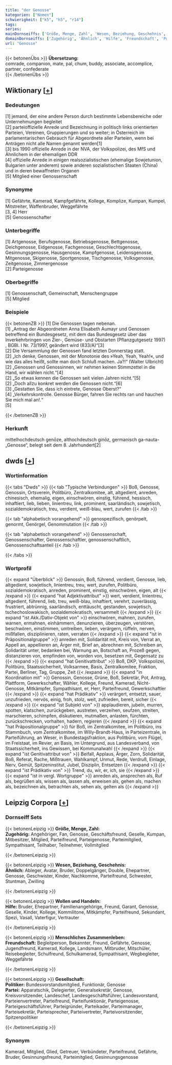 ```yaml
---
title: "der Genosse"
kategorien: ["Nomen"]
schwierigkeit: ["k5", "h5", "r14"]
tags:
series:
mainDornseiffs: ['Größe, Menge, Zahl', 'Wesen, Beziehung, Geschehnis', 'Wollen und Handeln', 'Menschliches Zusammenleben', 'Gesellschaft']
domainDornseiffs: ['Zugehörig', 'Ähnlich', 'Hilfe', 'Freundschaft', 'Politiker', 'Partei']
url: "Genosse"
---
```


{{< betonenÜbs >}}
**Übersetzung:**  
comrade, companion, mate, pal, chum, buddy, associate, accomplice, partner, confederate  
{{< /betonenÜbs >}}

## Wiktionary [[+](https://de.wiktionary.org/wiki/Genosse)]

### Bedeutungen
[1] jemand, der eine andere Person durch bestimmte Lebensbereiche oder Unternehmungen begleitet  
[2] parteioffizielle Anrede und Bezeichnung in politisch links orientierten Parteien, Vereinen, Gruppierungen und so weiter; in Österreich  im parlamentarischen Gebrauch für Abgeordnete aller Parteien, wenn bei Anträgen nicht alle Namen genannt werden[1]  
[3] bis 1990 offizielle Anrede in der NVA, der Volkspolizei, des MfS und Ähnlichem in der ehemaligen DDR  
[4] offizielle Anrede in einigen realsozialistischen (ehemalige Sowjetunion, Bulgarien unter anderem) sowie anderen sozialistischen Staaten (China) und in deren bewaffneten Organen  
[5] Mitglied einer Genossenschaft  

### Synonyme
[1] Gefährte, Kamerad, Kampfgefährte, Kollege, Komplize, Kumpan, Kumpel, Mitstreiter, Waffenbruder, Weggefährte  
[3, 4] Herr  
[5] Genossenschafter  

### Unterbegriffe
[1] Artgenosse, Berufsgenosse, Betriebsgenosse, Bettgenosse, Deichgenosse, Eidgenosse, Fachgenosse, Geschlechtsgenosse, Gesinnungsgenosse, Hausgenosse, Kampfgenosse, Leidensgenosse, Mitgenosse, Skigenosse, Sportgenosse, Tischgenosse, Volksgenosse, Zeitgenosse, Zimmergenosse  
[2] Parteigenosse  

### Oberbegriffe
[1] Genossenschaft, Gemeinschaft, Menschengruppe  
[5] Mitglied  

### Beispiele
{{< betonenZB >}}
[1] Die Genossen tagen nebenan.  
[1] „Antrag der Abgeordneten Anna Elisabeth Aumayr und Genossen betreffend ein Bundesgesetz, mit dem das Bundesgesetz über das Inverkehrbringen von Zier-, Gemüse- und Obstarten (Pflanzgutgesetz 1997) , BGBl. I Nr. 73/1997, geändert wird (833/A)“[3]  
[2] Die Versammlung der Genossen fand letzten Donnerstag statt.  
[2] „Ich denke, Genossen, mit der Monotonie des »Yeah, Yeah, Yeah!«, und wie das alles heißt, sollte man doch Schluß machen. Ja?!“ (Walter Ulbricht)  
[2] „Genossen und Genossinnen, wir nehmen keinen Stimmzettel in die Hand, wir wählen nicht.“[4]  
[2] „So etwas kennen die Genossen seit vielen Jahren nicht.“[5]  
[2] „Doch allzu konkret werden die Genossen nicht.“[6]  
[3] „Gestatten Sie, dass ich eintrete, Genosse Oberst?“  
[4] „Verkehrskontrolle. Genosse Bürger, fahren Sie rechts ran und hauchen Sie mich mal an!.“  
[5]  

{{< /betonenZB >}}
### Herkunft
mittelhochdeutsch genōze, althochdeutsch ginōz, germanisch ga-nauta- „Genosse“, belegt seit dem 8. Jahrhundert[2]  



## dwds [[+](https://www.dwds.de/wb/Genosse)]

### Wortinformation
{{< tabs "Dwds" >}}
{{< tab "Typische Verbindungen" >}}
Boß, Genosse, Genossin, Ortsverein, Politbüro, Zentralkomitee, alt, altgedient, anreden, chinesisch, ehemalig, eigen, einschwören, einstig, führend, hessisch, inhaftiert, lieb, lieben, linientreu, link, prominent, saarländisch, sowjetisch, sozialdemokratisch, treu, verdient, weiß-blau, wert, zurufen
{{< /tab >}}

{{< tab "alphabetisch vorangehend" >}}
genospezifisch, genörpelt, genormt, Genörgel, Genommutation
{{< /tab >}}

{{< tab "alphabetisch vorangehend" >}}
Genossenschaft, Genossenschafter, Genossenschaftler, genossenschaftlich, Genossenschaftsanteil
{{< /tab >}}

{{< /tabs >}}

### Wortprofil
{{< expand "Überblick" >}} Genossin, Boß, führend, verdient, Genosse, lieb, altgedient, sowjetisch, linientreu, treu, wert, zurufen, Politbüro, sozialdemokratisch, anreden, prominent, einstig, einschwören, eigen, alt {{< /expand >}}
{{< expand "hat Adjektivattribut" >}} wert, verdient, linientreu, altgedient, führend, lieb, treu, weiß-blau, inhaftiert, verehrt, zuverlässig, frustriert, abtrünnig, saarländisch, enttäuscht, gestanden, sowjetisch, tschechoslowakisch, sozialdemokratisch, versammelt {{< /expand >}}
{{< expand "ist Akk./Dativ-Objekt von" >}} einschwören, mahnen, zurufen, warnen, ermahnen, einhämmern, denunzieren, überzeugen, verstören, beschwören, einstimmen, umtreiben, lieben, verärgern, rüffeln, nerven, mißfallen, disziplinieren, raten, verraten {{< /expand >}}
{{< expand "ist in Präpositionalgruppe" >}} anreden mit, Solidarität mit, Kreis von, Verrat an, Appell an, appellieren an, Ärger mit, Brief an, abrechnen mit, Schreiben an, Solidarität unter, bedanken bei, Warnung an, Botschaft an, Prozeß gegen, distanzieren von, empfinden von, worden von, besetzen mit, Gegensatz zu {{< /expand >}}
{{< expand "hat Genitivattribut" >}} Boß, DKP, Volkspolizei, Politbüro, Staatssicherheit, Volksarmee, Basis, Zentralkomitee, Fraktion, Partei, Berliner, Tag, Gruppe, Zeit {{< /expand >}}
{{< expand "in Koordination mit" >}} Genossin, Genosse, Grüne, Boß, Sekretär, Pot, Antrag, Plattform, Gewerkschafter, Wähler, Kollege, Freund, Kamerad, Nicht-Genosse, Mitkämpfer, Sympathisant, er, Herr, Parteifreund, Gewerkschaftler {{< /expand >}}
{{< expand "hat Prädikativ" >}} verärgert, entsetzt, sauer, unzufrieden, nervös, einig, froh, stolz, weit, zufrieden, bereit, sicher {{< /expand >}}
{{< expand "ist Subjekt von" >}} applaudieren, jubeln, murren, spotten, klatschen, zurückgeben, austreten, verzeihen, seufzen, streiten, marschieren, schimpfen, diskutieren, mutmaßen, anlasten, fürchten, zurückschrecken, vorhalten, hadern, regieren {{< /expand >}}
{{< expand "hat Präpositionalgruppe" >}} für Boß, im Zentralkomitee, im Politbüro, ins Stammbuch, vom Zentralkomitee, im Willy-Brandt-Haus, in Parteizentrale, in Parteiführung, an Weser, in Bundestagsfraktion, aus Politbüro, vom Flügel, im Freistaat, im Revier, an Basis, im Untergrund, aus Landesverband, von Staatssicherheit, ins Gewissen, bei Kommunalwahl {{< /expand >}}
{{< expand "ist Genitivattribut von" >}} Beifall, Applaus, Ärger, Zorn, Solidarität, Boß, Referat, Rache, Mißtrauen, Wahlkampf, Unmut, Rede, Verdruß, Einlage, Nerv, Gemüt, Spitzeninstitut, Jubel, Disziplin, Entsetzen {{< /expand >}}
{{< expand "ist Prädikativ von" >}} Trend, du, wir, er, ich, sie {{< /expand >}}
{{< expand "ist in vergl. Wortgruppe" >}} anreden als, ansprechen als, Ruf als, begrüßen als, wissen als, lassen als, erweisen als, gehen als, machen als, bezeichnen als, betrachten als, sehen als, gelten als {{< /expand >}}

## Leipzig Corpora [[+](https://corpora.uni-leipzig.de/en/res?word=Genosse&corpusId=deu_newscrawl-public_2018)]

### Dornseiff Sets
{{< betonenLeipzig >}}
**Größe, Menge, Zahl:**  
**Zugehörig:** Angehöriger, Fan, Genosse, Geschäftsfreund, Geselle, Kumpan, Mitbesitzer, Mitglied, Parteifreund, Parteigenosse, Parteimitglied, Sympathisant, Teilhaber, Teilnehmer, Vollmitglied  

{{< /betonenLeipzig >}}


{{< betonenLeipzig >}}
**Wesen, Beziehung, Geschehnis:**  
**Ähnlich:** Ableger, Avatar, Bruder, Doppelgänger, Double, Ehepartner, Genosse, Geschwister, Kinder, Nachkomme, Parteifreund, Schwester, Stuntman, Zwilling  

{{< /betonenLeipzig >}}


{{< betonenLeipzig >}}
**Wollen und Handeln:**  
**Hilfe:** Bruder, Ehepartner, Familienangehörige, Freund, Garant, Genosse, Geselle, Kinder, Kollege, Kommilitone, Mitkämpfer, Parteifreund, Sekundant, Spezi, Vasall, Vaterfigur, Vertrauter  

{{< /betonenLeipzig >}}


{{< betonenLeipzig >}}
**Menschliches Zusammenleben:**  
**Freundschaft:** Begleitperson, Bekannter, Freund, Gefährte, Genosse, Jugendfreund, Kamerad, Kollege, Landsmann, Mitbruder, Mitschüler, Reisebegleiter, Schulfreund, Schulkamerad, Sympathisant, Wegbegleiter, Weggefährte  

{{< /betonenLeipzig >}}


{{< betonenLeipzig >}}
**Gesellschaft:**  
**Politiker:** Bundesvorstandsmitglied, Funktionär, Genosse  
**Partei:** Apparatschik, Delegierter, Generalsekretär, Genosse, Kreisvorsitzender, Landeschef, Landesgeschäftsführer, Landesvorstand, Parteienvertreter, Parteifreund, Parteifunktionär, Parteigenosse, Parteigeschäftsführer, Parteigründer, Parteikader, Parteimanager, Parteisekretär, Parteisprecher, Parteivertreter, Parteivorsitzender, Spitzenpolitiker  

{{< /betonenLeipzig >}}

### Synonym
Kamerad, Mitglied, Glied, Getreuer, Verbündeter, Parteifreund, Gefährte, Bruder, Gesinnungsfreund, Parteimitglied, Gesinnungsgenosse

